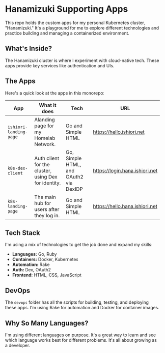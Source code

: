 # Hanamizuki Supporting Apps

This repo holds the custom apps for my personal Kubernetes cluster, "Hanamizuki." It's a playground for me to explore different technologies and practice building and managing a containerized environment.

## What's Inside?

The Hanamizuki cluster is where I experiment with cloud-native tech. These apps provide key services like authentication and UIs.

## The Apps

Here's a quick look at the apps in this monorepo:

| App | What it does | Tech | URL |
|---|---|---|---|
| `ishiori-landing-page` | Alanding page for my Homelab Network. | Go and Simple HTML | https://hello.ishiori.net |
| `k8s-dex-client` | Auth client for the cluster, using Dex for identity. | Go, Simple HTML, and OAuth2 via DexIDP | https://login.hana.ishiori.net |
| `k8s-landing-page` | The main hub for users after they log in. | Go and Simple HTML | https://hello.hana.ishiori.net |

## Tech Stack

I'm using a mix of technologies to get the job done and expand my skills:

- **Languages:** Go, Ruby
- **Containers:** Docker, Kubernetes
- **Automation:** Rake
- **Auth:** Dex, OAuth2
- **Frontend:** HTML, CSS, JavaScript

## DevOps

The `devops` folder has all the scripts for building, testing, and deploying these apps. I'm using Rake for automation and Docker for container images.

## Why So Many Languages?

I'm using different languages on purpose. It's a great way to learn and see which language works best for different problems. It's all about growing as a developer.



